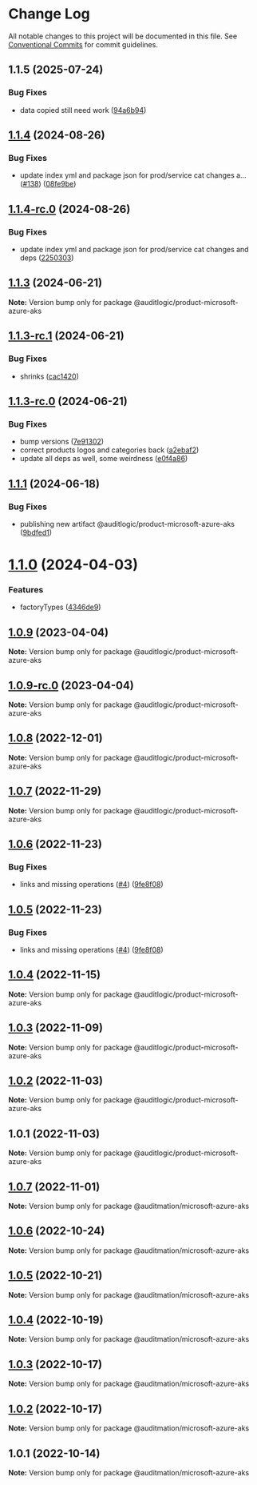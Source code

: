 # Change Log

All notable changes to this project will be documented in this file.
See [Conventional Commits](https://conventionalcommits.org) for commit guidelines.

## 1.1.5 (2025-07-24)


### Bug Fixes

* data copied still need work ([94a6b94](https://github.com/zerobias-org/product/commit/94a6b942fb0516367548599d739529536132755a))





## [1.1.4](https://github.com/auditlogic/product/compare/@auditlogic/product-microsoft-azure-aks@1.1.3...@auditlogic/product-microsoft-azure-aks@1.1.4) (2024-08-26)


### Bug Fixes

* update index yml and package json for prod/service cat changes a… ([#138](https://github.com/auditlogic/product/issues/138)) ([08fe9be](https://github.com/auditlogic/product/commit/08fe9beb1c8457462a19bc69caa02e6212d97e1a))





## [1.1.4-rc.0](https://github.com/auditlogic/product/compare/@auditlogic/product-microsoft-azure-aks@1.1.3...@auditlogic/product-microsoft-azure-aks@1.1.4-rc.0) (2024-08-26)


### Bug Fixes

* update index yml and package json for prod/service cat changes and deps ([2250303](https://github.com/auditlogic/product/commit/225030363a363608240135b7ebed386b28f01e4b))





## [1.1.3](https://github.com/auditlogic/product/compare/@auditlogic/product-microsoft-azure-aks@1.1.3-rc.1...@auditlogic/product-microsoft-azure-aks@1.1.3) (2024-06-21)

**Note:** Version bump only for package @auditlogic/product-microsoft-azure-aks





## [1.1.3-rc.1](https://github.com/auditlogic/product/compare/@auditlogic/product-microsoft-azure-aks@1.1.3-rc.0...@auditlogic/product-microsoft-azure-aks@1.1.3-rc.1) (2024-06-21)


### Bug Fixes

* shrinks ([cac1420](https://github.com/auditlogic/product/commit/cac14200fefcd8183ab69fe89a47bd3f70f563e9))





## [1.1.3-rc.0](https://github.com/auditlogic/product/compare/@auditlogic/product-microsoft-azure-aks@1.1.1...@auditlogic/product-microsoft-azure-aks@1.1.3-rc.0) (2024-06-21)


### Bug Fixes

* bump versions ([7e91302](https://github.com/auditlogic/product/commit/7e913023b8b312150ed7762c32fbbe616be71de5))
* correct products logos and categories back ([a2ebaf2](https://github.com/auditlogic/product/commit/a2ebaf2efe8e232e6ff22c774c456048771f9469))
* update all deps as well, some weirdness ([e0f4a86](https://github.com/auditlogic/product/commit/e0f4a864714e2d3de6bbf3da014d5312fe53be2f))





## [1.1.1](https://github.com/auditlogic/product/compare/@auditlogic/product-microsoft-azure-aks@1.1.0...@auditlogic/product-microsoft-azure-aks@1.1.1) (2024-06-18)


### Bug Fixes

* publishing new artifact @auditlogic/product-microsoft-azure-aks ([9bdfed1](https://github.com/auditlogic/product/commit/9bdfed1c5474e63cac7b732170eb44bb40956533))





# [1.1.0](https://github.com/auditlogic/product/compare/@auditlogic/product-microsoft-azure-aks@1.0.9...@auditlogic/product-microsoft-azure-aks@1.1.0) (2024-04-03)


### Features

* factoryTypes ([4346de9](https://github.com/auditlogic/product/commit/4346de92693aee892fccf725338ffc7b80ab182b))





## [1.0.9](https://github.com/auditlogic/product/compare/@auditlogic/product-microsoft-azure-aks@1.0.8...@auditlogic/product-microsoft-azure-aks@1.0.9) (2023-04-04)

**Note:** Version bump only for package @auditlogic/product-microsoft-azure-aks





## [1.0.9-rc.0](https://github.com/auditlogic/product/compare/@auditlogic/product-microsoft-azure-aks@1.0.8...@auditlogic/product-microsoft-azure-aks@1.0.9-rc.0) (2023-04-04)

**Note:** Version bump only for package @auditlogic/product-microsoft-azure-aks





## [1.0.8](https://github.com/auditlogic/product/compare/@auditlogic/product-microsoft-azure-aks@1.0.7...@auditlogic/product-microsoft-azure-aks@1.0.8) (2022-12-01)

**Note:** Version bump only for package @auditlogic/product-microsoft-azure-aks





## [1.0.7](https://github.com/auditlogic/product/compare/@auditlogic/product-microsoft-azure-aks@1.0.6...@auditlogic/product-microsoft-azure-aks@1.0.7) (2022-11-29)

**Note:** Version bump only for package @auditlogic/product-microsoft-azure-aks





## [1.0.6](https://github.com/auditlogic/product/compare/@auditlogic/product-microsoft-azure-aks@1.0.4...@auditlogic/product-microsoft-azure-aks@1.0.6) (2022-11-23)


### Bug Fixes

* links and missing operations ([#4](https://github.com/auditlogic/product/issues/4)) ([9fe8f08](https://github.com/auditlogic/product/commit/9fe8f08fe7c57fdb79f991ac35bd6ac2e7dcad38))





## [1.0.5](https://github.com/auditlogic/product/compare/@auditlogic/product-microsoft-azure-aks@1.0.4...@auditlogic/product-microsoft-azure-aks@1.0.5) (2022-11-23)


### Bug Fixes

* links and missing operations ([#4](https://github.com/auditlogic/product/issues/4)) ([9fe8f08](https://github.com/auditlogic/product/commit/9fe8f08fe7c57fdb79f991ac35bd6ac2e7dcad38))





## [1.0.4](https://github.com/auditlogic/product/compare/@auditlogic/product-microsoft-azure-aks@1.0.3...@auditlogic/product-microsoft-azure-aks@1.0.4) (2022-11-15)

**Note:** Version bump only for package @auditlogic/product-microsoft-azure-aks





## [1.0.3](https://github.com/auditlogic/product/compare/@auditlogic/product-microsoft-azure-aks@1.0.2...@auditlogic/product-microsoft-azure-aks@1.0.3) (2022-11-09)

**Note:** Version bump only for package @auditlogic/product-microsoft-azure-aks





## [1.0.2](https://github.com/auditlogic/product/compare/@auditlogic/product-microsoft-azure-aks@1.0.1...@auditlogic/product-microsoft-azure-aks@1.0.2) (2022-11-03)

**Note:** Version bump only for package @auditlogic/product-microsoft-azure-aks





## 1.0.1 (2022-11-03)

**Note:** Version bump only for package @auditlogic/product-microsoft-azure-aks





## [1.0.7](https://github.com/auditmation/store-content/compare/@auditmation/microsoft-azure-aks@1.0.6...@auditmation/microsoft-azure-aks@1.0.7) (2022-11-01)

**Note:** Version bump only for package @auditmation/microsoft-azure-aks





## [1.0.6](https://github.com/auditmation/store-content/compare/@auditmation/microsoft-azure-aks@1.0.5...@auditmation/microsoft-azure-aks@1.0.6) (2022-10-24)

**Note:** Version bump only for package @auditmation/microsoft-azure-aks





## [1.0.5](https://github.com/auditmation/store-content/compare/@auditmation/microsoft-azure-aks@1.0.4...@auditmation/microsoft-azure-aks@1.0.5) (2022-10-21)

**Note:** Version bump only for package @auditmation/microsoft-azure-aks





## [1.0.4](https://github.com/auditmation/store-content/compare/@auditmation/microsoft-azure-aks@1.0.3...@auditmation/microsoft-azure-aks@1.0.4) (2022-10-19)

**Note:** Version bump only for package @auditmation/microsoft-azure-aks





## [1.0.3](https://github.com/auditmation/store-content/compare/@auditmation/microsoft-azure-aks@1.0.2...@auditmation/microsoft-azure-aks@1.0.3) (2022-10-17)

**Note:** Version bump only for package @auditmation/microsoft-azure-aks





## [1.0.2](https://github.com/auditmation/store-content/compare/@auditmation/microsoft-azure-aks@1.0.1...@auditmation/microsoft-azure-aks@1.0.2) (2022-10-17)

**Note:** Version bump only for package @auditmation/microsoft-azure-aks





## 1.0.1 (2022-10-14)

**Note:** Version bump only for package @auditmation/microsoft-azure-aks
